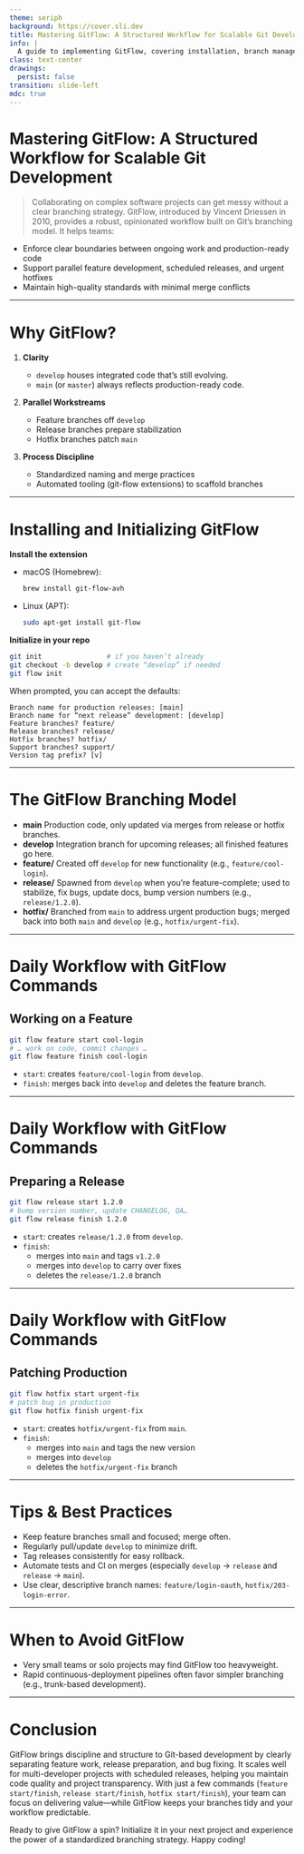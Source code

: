 ```yaml
---
theme: seriph
background: https://cover.sli.dev
title: Mastering GitFlow: A Structured Workflow for Scalable Git Development
info: |
  A guide to implementing GitFlow, covering installation, branch management, core commands, and best practices.
class: text-center
drawings:
  persist: false
transition: slide-left
mdc: true
---
```


# Mastering GitFlow: A Structured Workflow for Scalable Git Development

> Collaborating on complex software projects can get messy without a clear branching strategy. GitFlow, introduced by Vincent Driessen in 2010, provides a robust, opinionated workflow built on Git’s branching model. It helps teams:

- Enforce clear boundaries between ongoing work and production-ready code
- Support parallel feature development, scheduled releases, and urgent hotfixes
- Maintain high-quality standards with minimal merge conflicts

---

# Why GitFlow?

1. **Clarity**
   - `develop` houses integrated code that’s still evolving.
   - `main` (or `master`) always reflects production-ready code.

2. **Parallel Workstreams**
   - Feature branches off `develop`
   - Release branches prepare stabilization
   - Hotfix branches patch `main`

3. **Process Discipline**
   - Standardized naming and merge practices
   - Automated tooling (git-flow extensions) to scaffold branches

---

# Installing and Initializing GitFlow

**Install the extension**

- macOS (Homebrew):
  ```bash
  brew install git-flow-avh
  ```
- Linux (APT):
  ```bash
  sudo apt-get install git-flow
  ```

**Initialize in your repo**

```bash
git init                # if you haven’t already
git checkout -b develop # create “develop” if needed
git flow init
```
When prompted, you can accept the defaults:
```text
Branch name for production releases: [main]
Branch name for “next release” development: [develop]
Feature branches? feature/
Release branches? release/
Hotfix branches? hotfix/
Support branches? support/
Version tag prefix? [v]
```

---

# The GitFlow Branching Model

- **main**
  Production code, only updated via merges from release or hotfix branches.
- **develop**
  Integration branch for upcoming releases; all finished features go here.
- **feature/**
  Created off `develop` for new functionality (e.g., `feature/cool-login`).
- **release/**
  Spawned from `develop` when you’re feature-complete; used to stabilize, fix bugs, update docs, bump version numbers (e.g., `release/1.2.0`).
- **hotfix/**
  Branched from `main` to address urgent production bugs; merged back into both `main` and `develop` (e.g., `hotfix/urgent-fix`).

---

# Daily Workflow with GitFlow Commands

## Working on a Feature

```bash
git flow feature start cool-login
# … work on code, commit changes …
git flow feature finish cool-login
```

- `start`: creates `feature/cool-login` from `develop`.
- `finish`: merges back into `develop` and deletes the feature branch.

---

# Daily Workflow with GitFlow Commands

## Preparing a Release

```bash
git flow release start 1.2.0
# bump version number, update CHANGELOG, QA…
git flow release finish 1.2.0
```

- `start`: creates `release/1.2.0` from `develop`.
- `finish`:
  - merges into `main` and tags `v1.2.0`
  - merges into `develop` to carry over fixes
  - deletes the `release/1.2.0` branch

---

# Daily Workflow with GitFlow Commands

## Patching Production

```bash
git flow hotfix start urgent-fix
# patch bug in production
git flow hotfix finish urgent-fix
```

- `start`: creates `hotfix/urgent-fix` from `main`.
- `finish`:
  - merges into `main` and tags the new version
  - merges into `develop`
  - deletes the `hotfix/urgent-fix` branch

---

# Tips & Best Practices

- Keep feature branches small and focused; merge often.
- Regularly pull/update `develop` to minimize drift.
- Tag releases consistently for easy rollback.
- Automate tests and CI on merges (especially `develop` → `release` and `release` → `main`).
- Use clear, descriptive branch names: `feature/login-oauth`, `hotfix/203-login-error`.

---

# When to Avoid GitFlow

- Very small teams or solo projects may find GitFlow too heavyweight.
- Rapid continuous-deployment pipelines often favor simpler branching (e.g., trunk-based development).

---

# Conclusion

GitFlow brings discipline and structure to Git-based development by clearly separating feature work, release preparation, and bug fixing. It scales well for multi-developer projects with scheduled releases, helping you maintain code quality and project transparency. With just a few commands (`feature start/finish`, `release start/finish`, `hotfix start/finish`), your team can focus on delivering value—while GitFlow keeps your branches tidy and your workflow predictable.

Ready to give GitFlow a spin? Initialize it in your next project and experience the power of a standardized branching strategy. Happy coding!

